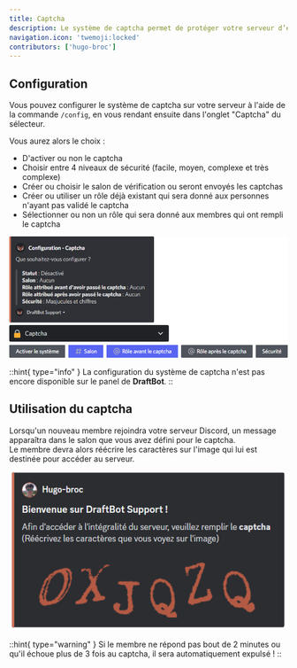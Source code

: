 ```yaml
---
title: Captcha
description: Le système de captcha permet de protéger votre serveur d’éventuelles attaques de robots qu'il pourrait subir.
navigation.icon: 'twemoji:locked'
contributors: ['hugo-broc']
---
```


## Configuration

Vous pouvez configurer le système de captcha sur votre serveur à l'aide de la commande `/config`, en vous rendant ensuite dans l'onglet "Captcha" du sélecteur.

Vous aurez alors le choix :
* D'activer ou non le captcha
* Choisir entre 4 niveaux de sécurité (facile, moyen, complexe et très complexe)
* Créer ou choisir le salon de vérification ou seront envoyés les captchas
* Créer ou utiliser un rôle déjà existant qui sera donné aux personnes n'ayant pas validé le captcha
* Sélectionner ou non un rôle qui sera donné aux membres qui ont rempli le captcha

![Configuration du captcha](/.assets/captcha/view.png)

::hint{ type="info" }
La configuration du système de captcha n'est pas encore disponible sur le panel de **DraftBot**.
::

## Utilisation du captcha

Lorsqu'un nouveau membre rejoindra votre serveur Discord, un message apparaîtra dans le salon que vous avez défini pour le captcha.\
Le membre devra alors réécrire les caractères sur l'image qui lui est destinée pour accéder au serveur.

![Message envoyé dans le salon dédié au captcha lorsqu'un membre rejoint le serveur](/.assets/captcha/view_arrival.png)

::hint{ type="warning" }
Si le membre ne répond pas bout de 2 minutes ou qu'il échoue plus de 3 fois au captcha, il sera automatiquement expulsé !
::

